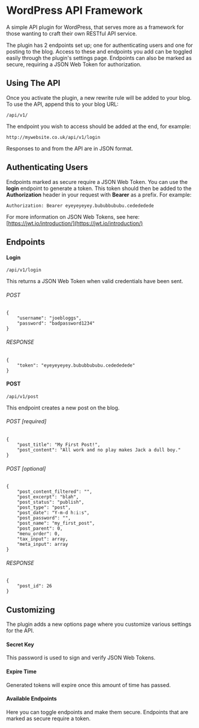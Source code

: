 # WordPress API Framework

A simple API plugin for WordPress, that serves more as a framework for those
wanting to craft their own RESTful API service.

The plugin has 2 endpoints set up; one for authenticating users and one for
posting to the blog. Access to these and endpoints you add can be
toggled easily through the plugin's settings page. Endpoints can also be marked
as secure, requiring a JSON Web Token for authorization.

## Using The API

Once you activate the plugin, a new rewrite rule will be added to your blog. To
use the API, append this to your blog URL:

    /api/v1/

The endpoint you wish to access should be added at the end, for example:

    http://mywebsite.co.uk/api/v1/login

Responses to and from the API are in JSON format.

## Authenticating Users

Endpoints marked as secure require a JSON Web Token. You can use the **login**
endpoint to generate a token. This token should then be added to the **Authorization**
header in your request with **Bearer** as a prefix. For example:

    Authorization: Bearer eyeyeyeyey.bububbububu.cedededede

For more information on JSON Web Tokens, see here: [https://jwt.io/introduction/](https://jwt.io/introduction/)

## Endpoints

#### Login

    /api/v1/login

This returns a JSON Web Token when valid credentials have been sent.

###### POST

    {
        "username": "joebloggs",
        "password": "badpassword1234"
    }

###### RESPONSE

    {
        "token": "eyeyeyeyey.bububbububu.cedededede"
    }

#### POST

    /api/v1/post

This endpoint creates a new post on the blog.

###### POST [required]

    {
        "post_title": "My First Post!",
        "post_content": "All work and no play makes Jack a dull boy."
    }

###### POST [optional]

    {
        "post_content_filtered": "",
        "post_excerpt": "blah",
        "post_status": "publish",
        "post_type": "post",
        "post_date": "Y-m-d h:i:s",
        "post_password": "",
        "post_name": "my_first_post",
        "post_parent": 0,
        "menu_order": 0,
        "tax_input": array,
        "meta_input": array
    }

###### RESPONSE

    {
        "post_id": 26
    }

## Customizing

The plugin adds a new options page where you customize various settings for the
API.

#### Secret Key

This password is used to sign and verify JSON Web Tokens.

#### Expire Time

Generated tokens will expire once this amount of time has passed.

#### Available Endpoints

Here you can toggle endpoints and make them secure. Endpoints that are marked as
secure require a token.
